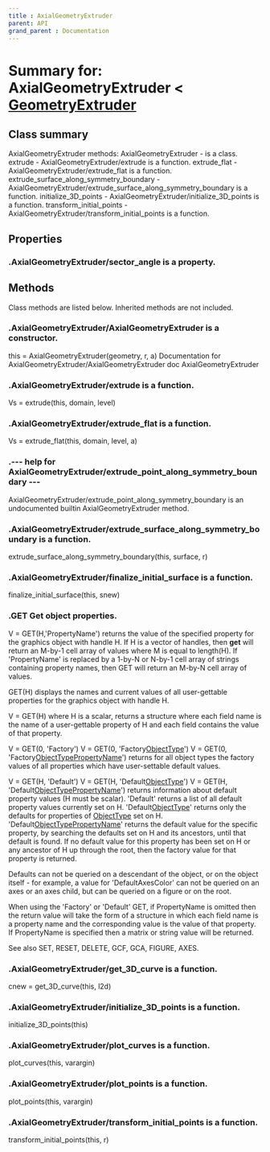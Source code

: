 ```yaml
---
title : AxialGeometryExtruder
parent: API
grand_parent : Documentation
---
```

# Summary for: **AxialGeometryExtruder**  < [GeometryExtruder](GeometryExtruder.html)

## Class summary

AxialGeometryExtruder methods:
AxialGeometryExtruder - is a class.
extrude - AxialGeometryExtruder/extrude is a function.
extrude_flat - AxialGeometryExtruder/extrude_flat is a function.
extrude_surface_along_symmetry_boundary - AxialGeometryExtruder/extrude_surface_along_symmetry_boundary is a function.
initialize_3D_points - AxialGeometryExtruder/initialize_3D_points is a function.
transform_initial_points - AxialGeometryExtruder/transform_initial_points is a function.

## Properties

### .AxialGeometryExtruder/**sector_angle** is a property.


## Methods

Class methods are listed below. Inherited methods are not included.

### .**AxialGeometryExtruder**/AxialGeometryExtruder is a constructor.
this = AxialGeometryExtruder(geometry, r, a)
Documentation for AxialGeometryExtruder/AxialGeometryExtruder
doc AxialGeometryExtruder

### .AxialGeometryExtruder/**extrude** is a function.
Vs = extrude(this, domain, level)

### .AxialGeometryExtruder/**extrude_flat** is a function.
Vs = extrude_flat(this, domain, level, a)

### .--- help for AxialGeometryExtruder/**extrude_point_along_symmetry_boundary** ---
AxialGeometryExtruder/extrude_point_along_symmetry_boundary is an undocumented builtin AxialGeometryExtruder method.

### .AxialGeometryExtruder/**extrude_surface_along_symmetry_boundary** is a function.
extrude_surface_along_symmetry_boundary(this, surface, r)

### .AxialGeometryExtruder/**finalize_initial_surface** is a function.
finalize_initial_surface(this, snew)

### .GET    Get object properties.
V = GET(H,'PropertyName') returns the value of the specified property
for the graphics object with handle H.  If H is a vector of handles,
then **get** will return an M-by-1 cell array of values where M is equal
to length(H).  If 'PropertyName' is replaced by a 1-by-N or N-by-1 cell
array of strings containing property names, then GET will return an
M-by-N cell array of values.

GET(H) displays the names and current values of all user-gettable
properties for the graphics object with handle H.

V = GET(H) where H is a scalar, returns a structure where each field
name is the name of a user-gettable property of H and each field
contains the value of that property.

V = GET(0, 'Factory')
V = GET(0, 'Factory[ObjectType](ObjectType.html)')
V = GET(0, 'Factory[ObjectType](ObjectType.html)[PropertyName](PropertyName.html)')
returns for all object types the factory values of all properties
which have user-settable default values.

V = GET(H, 'Default')
V = GET(H, 'Default[ObjectType](ObjectType.html)')
V = GET(H, 'Default[ObjectType](ObjectType.html)[PropertyName](PropertyName.html)')
returns information about default property values (H must be scalar).
'Default' returns a list of all default property values currently set
on H.  'Default[ObjectType](ObjectType.html)' returns only the defaults for properties
of [ObjectType](ObjectType.html) set on H.
'Default[ObjectType](ObjectType.html)[PropertyName](PropertyName.html)' returns the default value for the
specific property, by searching the defaults set on H and its
ancestors, until that default is found.  If no default value for this
property has been set on H or any ancestor of H up through the root,
then the factory value for that property is returned.

Defaults can not be queried on a descendant of the object, or on the
object itself - for example, a value for 'DefaultAxesColor' can not
be queried on an axes or an axes child, but can be queried on a figure
or on the root.

When using the 'Factory' or 'Default' GET, if PropertyName is omitted
then the return value will take the form of a structure in which each
field name is a property name and the corresponding value is the value
of that property.  If PropertyName is specified then a matrix or string
value will be returned.


See also SET, RESET, DELETE, GCF, GCA, FIGURE, AXES.

### .AxialGeometryExtruder/**get_3D_curve** is a function.
cnew = get_3D_curve(this, l2d)

### .AxialGeometryExtruder/**initialize_3D_points** is a function.
initialize_3D_points(this)

### .AxialGeometryExtruder/**plot_curves** is a function.
plot_curves(this, varargin)

### .AxialGeometryExtruder/**plot_points** is a function.
plot_points(this, varargin)

### .AxialGeometryExtruder/**transform_initial_points** is a function.
transform_initial_points(this, r)


